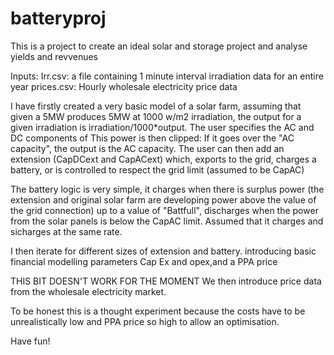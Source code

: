 # batteryproj
This is a project to create an ideal solar and storage project and analyse yields and revvenues

Inputs: Irr.csv: a file containing 1 minute interval irradiation data for an entire year
        prices.csv: Hourly wholesale electricity price data

I have firstly created a very basic model of a solar farm, assuming that given a 5MW produces 5MW at 1000 w/m2 irradiation, the output for a given irradiation is irradiation/1000*output.
The user specifies the AC and DC components of
This power is then clipped: If it goes over the "AC capacity", the output is the AC capacity.
The user can then add an extension (CapDCext and CapACext) which, exports to the grid, charges a battery, or is controlled to respect the grid limit (assumed to be CapAC) 

The battery logic is very simple, it charges when there is surplus power (the extension and original solar farm are developing power above the value of the grid connection) up to a value of "Battfull",
discharges when the power from the solar panels is below the CapAC limit. Assumed that it charges and sicharges at the same rate. 

I then iterate for different sizes of extension and battery. introducing basic financial modelling parameters Cap Ex and opex,and a PPA price

THIS BIT DOESN'T WORK FOR THE MOMENT We then introduce price data from the wholesale electricity market.

To be honest this is a thought experiment because the costs have to be unrealistically low and PPA price so high to allow an optimisation.

Have fun!
